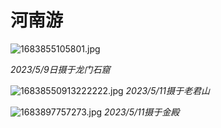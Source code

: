 # 河南游

![1683855105801.jpg](https://cdn.jsdelivr.net/gh/yunshen-1995/pic-bed@main/img/1683855105801.jpg)

*2023/5/9日摄于龙门石窟*

![16838550913222222.jpg](https://cdn.jsdelivr.net/gh/yunshen-1995/pic-bed@main/img/1683855091322.jpg)
*2023/5/11摄于老君山*

![1683897757273.jpg](https://cdn.jsdelivr.net/gh/yunshen-1995/pic-bed@main/img/1683897757273.jpg)
*2023/5/11摄于金殿*
